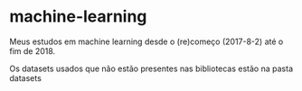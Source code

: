 # machine-learning
Meus estudos em machine learning desde o (re)começo (2017-8-2) até o fim de 2018.

Os datasets usados que não estão presentes nas bibliotecas estão na pasta datasets
